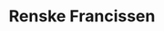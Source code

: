 ---
category: residents
layout: post
title: Renske Francissen
profession: product design / photography
website: www.renskefrancissen.com
image: 
  - /images/residents/renskefrancissen_01.jpg
  - /images/residents/renskefrancissen_02.jpg
  - /images/residents/renskefrancissen_06.jpg
  - /images/residents/renskefrancissen_05.jpg
  - /images/residents/renskefrancissen_04.jpg



---